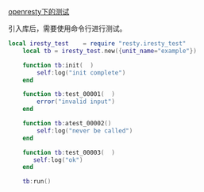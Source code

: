 [openresty下的测试](https://github.com/membphis/lua-resty-test)

引入库后，需要使用命令行进行测试。

```lua
local iresty_test    = require "resty.iresty_test"
    local tb = iresty_test.new({unit_name="example"})

    function tb:init(  )
        self:log("init complete")
    end

    function tb:test_00001(  )
        error("invalid input")
    end

    function tb:atest_00002()
        self:log("never be called")
    end

    function tb:test_00003(  )
       self:log("ok")
    end

    tb:run()
```
